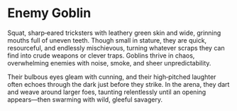 # Enemy Goblin

Squat, sharp‑eared tricksters with leathery green skin and wide, grinning mouths full of uneven teeth. Though small in stature, they are quick, resourceful, and endlessly mischievous, turning whatever scraps they can find into crude weapons or clever traps. Goblins thrive in chaos, overwhelming enemies with noise, smoke, and sheer unpredictability. 

Their bulbous eyes gleam with cunning, and their high‑pitched laughter often echoes through the dark just before they strike. In the arena, they dart and weave around larger foes, taunting relentlessly until an opening appears—then swarming with wild, gleeful savagery.

